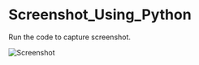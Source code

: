 # Screenshot_Using_Python


Run the code to capture screenshot.

![Screenshot](https://user-images.githubusercontent.com/83878346/214756370-482a4162-03e5-4183-b0ac-2b1c401ce949.png)

